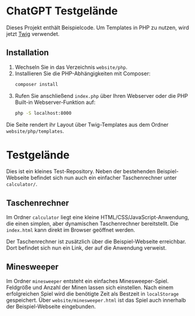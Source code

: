 # ChatGPT Testgelände

Dieses Projekt enthält Beispielcode. Um Templates in PHP zu nutzen, wird jetzt [Twig](https://twig.symfony.com/) verwendet.

## Installation

1. Wechseln Sie in das Verzeichnis `website/php`.
2. Installieren Sie die PHP-Abhängigkeiten mit Composer:
   ```bash
   composer install
   ```
3. Rufen Sie anschließend `index.php` über Ihren Webserver oder die PHP Built-in Webserver-Funktion auf:
   ```bash
   php -S localhost:8000
   ```

Die Seite rendert ihr Layout über Twig-Templates aus dem Ordner `website/php/templates`.
# Testgelände

Dies ist ein kleines Test-Repository. Neben der bestehenden Beispiel-Webseite befindet sich nun auch ein einfacher Taschenrechner unter `calculator/`.

## Taschenrechner

Im Ordner `calculator` liegt eine kleine HTML/CSS/JavaScript-Anwendung, die einen simplen, aber dynamischen Taschenrechner bereitstellt. Die `index.html` kann direkt im Browser geöffnet werden.

Der Taschenrechner ist zusätzlich über die Beispiel-Webseite erreichbar. Dort befindet sich nun ein Link, der auf die Anwendung verweist.

## Minesweeper

Im Ordner `minesweeper` entsteht ein einfaches Minesweeper-Spiel. Feldgröße und Anzahl der Minen lassen sich einstellen. Nach einem erfolgreichen Spiel wird die benötigte Zeit als Bestzeit in `localStorage` gespeichert. Über `website/minesweeper.html` ist das Spiel auch innerhalb der Beispiel-Webseite eingebunden.
